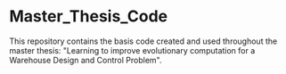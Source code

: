 # Master_Thesis_Code
This repository contains the basis code created and used throughout the master thesis: "Learning to improve evolutionary computation for a Warehouse Design and Control Problem".
